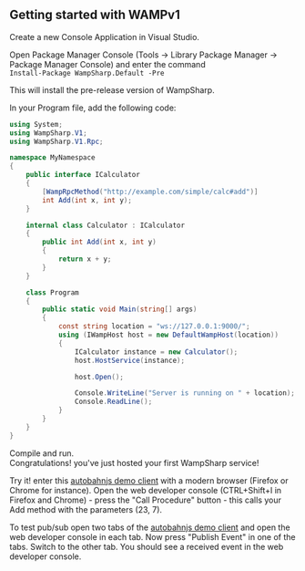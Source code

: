 ## Getting started with WAMPv1

Create a new Console Application in Visual Studio.

Open Package Manager Console (Tools -> Library Package Manager -> Package Manager Console) and enter the command
<code>
Install-Package WampSharp.Default -Pre
</code>

This will install the pre-release version of WampSharp.

In your Program file, add the following code:

```csharp
using System;
using WampSharp.V1;
using WampSharp.V1.Rpc;

namespace MyNamespace
{
    public interface ICalculator
    {
        [WampRpcMethod("http://example.com/simple/calc#add")]
        int Add(int x, int y);
    }

    internal class Calculator : ICalculator
    {
        public int Add(int x, int y)
        {
            return x + y;
        }
    }

    class Program
    {
        public static void Main(string[] args)
        {
            const string location = "ws://127.0.0.1:9000/";
            using (IWampHost host = new DefaultWampHost(location))
            {
                ICalculator instance = new Calculator();
                host.HostService(instance);

                host.Open();

                Console.WriteLine("Server is running on " + location);
                Console.ReadLine();
            }
        }
    }
}
```

Compile and run. <br />
Congratulations! you've just hosted your first WampSharp service!

Try it! enter this [autobahnjs demo client](http://autobahn.ws/static/file/autobahnjs.html) with a modern browser (Firefox or Chrome for instance). Open the web developer console (CTRL+Shift+I in Firefox and Chrome) - press the "Call Procedure" button - this calls your Add method with the parameters (23, 7).

To test pub/sub open two tabs of the [autobahnjs demo client](http://autobahn.ws/static/file/autobahnjs.html) and open the web developer console in each tab. Now press "Publish Event" in one of the tabs. Switch to the other tab. You should see a received event in the web developer console.
